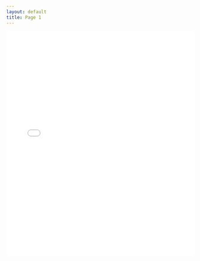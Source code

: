 ```yaml
---
layout: default
title: Page 1
---
```


<div class="wide-graph">
    <iframe src="../konzum/htmls/TS_Dugopolje_OR_GEN_A.html" width="100%" height="600px" frameborder="0"></iframe>
</div>